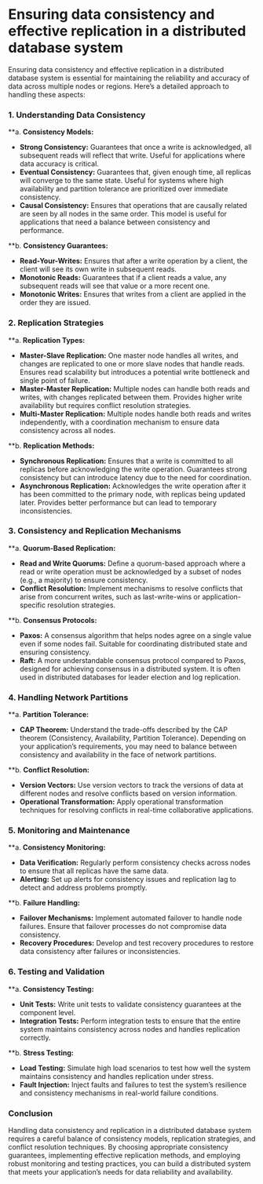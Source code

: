 # Ensuring data consistency and effective replication in a distributed database system

Ensuring data consistency and effective replication in a distributed database system is essential for maintaining the reliability and accuracy of data across multiple nodes or regions. Here’s a detailed approach to handling these aspects:

### 1. **Understanding Data Consistency**

**a. **Consistency Models:**
   - **Strong Consistency:** Guarantees that once a write is acknowledged, all subsequent reads will reflect that write. Useful for applications where data accuracy is critical.
   - **Eventual Consistency:** Guarantees that, given enough time, all replicas will converge to the same state. Useful for systems where high availability and partition tolerance are prioritized over immediate consistency.
   - **Causal Consistency:** Ensures that operations that are causally related are seen by all nodes in the same order. This model is useful for applications that need a balance between consistency and performance.

**b. **Consistency Guarantees:**
   - **Read-Your-Writes:** Ensures that after a write operation by a client, the client will see its own write in subsequent reads.
   - **Monotonic Reads:** Guarantees that if a client reads a value, any subsequent reads will see that value or a more recent one.
   - **Monotonic Writes:** Ensures that writes from a client are applied in the order they are issued.

### 2. **Replication Strategies**

**a. **Replication Types:**
   - **Master-Slave Replication:** One master node handles all writes, and changes are replicated to one or more slave nodes that handle reads. Ensures read scalability but introduces a potential write bottleneck and single point of failure.
   - **Master-Master Replication:** Multiple nodes can handle both reads and writes, with changes replicated between them. Provides higher write availability but requires conflict resolution strategies.
   - **Multi-Master Replication:** Multiple nodes handle both reads and writes independently, with a coordination mechanism to ensure data consistency across all nodes.

**b. **Replication Methods:**
   - **Synchronous Replication:** Ensures that a write is committed to all replicas before acknowledging the write operation. Guarantees strong consistency but can introduce latency due to the need for coordination.
   - **Asynchronous Replication:** Acknowledges the write operation after it has been committed to the primary node, with replicas being updated later. Provides better performance but can lead to temporary inconsistencies.

### 3. **Consistency and Replication Mechanisms**

**a. **Quorum-Based Replication:**
   - **Read and Write Quorums:** Define a quorum-based approach where a read or write operation must be acknowledged by a subset of nodes (e.g., a majority) to ensure consistency.
   - **Conflict Resolution:** Implement mechanisms to resolve conflicts that arise from concurrent writes, such as last-write-wins or application-specific resolution strategies.

**b. **Consensus Protocols:**
   - **Paxos:** A consensus algorithm that helps nodes agree on a single value even if some nodes fail. Suitable for coordinating distributed state and ensuring consistency.
   - **Raft:** A more understandable consensus protocol compared to Paxos, designed for achieving consensus in a distributed system. It is often used in distributed databases for leader election and log replication.

### 4. **Handling Network Partitions**

**a. **Partition Tolerance:**
   - **CAP Theorem:** Understand the trade-offs described by the CAP theorem (Consistency, Availability, Partition Tolerance). Depending on your application’s requirements, you may need to balance between consistency and availability in the face of network partitions.

**b. **Conflict Resolution:**
   - **Version Vectors:** Use version vectors to track the versions of data at different nodes and resolve conflicts based on version information.
   - **Operational Transformation:** Apply operational transformation techniques for resolving conflicts in real-time collaborative applications.

### 5. **Monitoring and Maintenance**

**a. **Consistency Monitoring:**
   - **Data Verification:** Regularly perform consistency checks across nodes to ensure that all replicas have the same data.
   - **Alerting:** Set up alerts for consistency issues and replication lag to detect and address problems promptly.

**b. **Failure Handling:**
   - **Failover Mechanisms:** Implement automated failover to handle node failures. Ensure that failover processes do not compromise data consistency.
   - **Recovery Procedures:** Develop and test recovery procedures to restore data consistency after failures or inconsistencies.

### 6. **Testing and Validation**

**a. **Consistency Testing:**
   - **Unit Tests:** Write unit tests to validate consistency guarantees at the component level.
   - **Integration Tests:** Perform integration tests to ensure that the entire system maintains consistency across nodes and handles replication correctly.

**b. **Stress Testing:**
   - **Load Testing:** Simulate high load scenarios to test how well the system maintains consistency and handles replication under stress.
   - **Fault Injection:** Inject faults and failures to test the system’s resilience and consistency mechanisms in real-world failure conditions.

### Conclusion

Handling data consistency and replication in a distributed database system requires a careful balance of consistency models, replication strategies, and conflict resolution techniques. By choosing appropriate consistency guarantees, implementing effective replication methods, and employing robust monitoring and testing practices, you can build a distributed system that meets your application’s needs for data reliability and availability.
